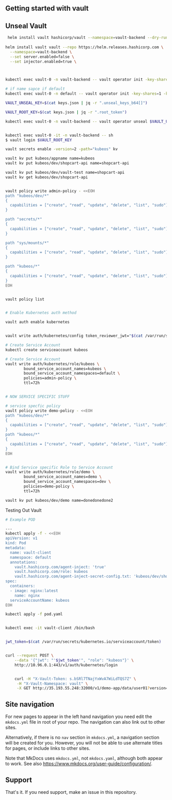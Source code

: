 
## Getting started with vault


## Unseal Vault


```bash
 helm install vault hashicorp/vault --namespace=vault-backend --dry-run=client
 
helm install vault vault --repo https://helm.releases.hashicorp.com \
  --namespace=vault-backend \
  --set server.enabled=false \
  --set injector.enabled=true \



kubectl exec vault-0 -n vault-backend -- vault operator init -key-shares=1 -key-threshold=1 -format=json > keys.json

# if name sapce if default
kubectl exec vault-0 -n default -- vault operator init -key-shares=1 -key-threshold=1 -format=json > keys.json

VAULT_UNSEAL_KEY=$(cat keys.json | jq -r ".unseal_keys_b64[]")

VAULT_ROOT_KEY=$(cat keys.json | jq -r ".root_token")

kubectl exec vault-0 -n vault-backend -- vault operator unseal $VAULT_UNSEAL_KEY


kubectl exec vault-0 -it -n vault-backend -- sh 
$ vault login $VAULT_ROOT_KEY

vault secrets enable -version=2 -path="kubeos" kv

vault kv put kubeos/appname name=kubeos
vault kv put kubeos/dev/shopcart-api name=shopcart-api

vault kv put kubeos/dev/vault-test name=shopcart-api
vault kv get kubeos/dev/shopcart-api


vault policy write admin-policy - <<EOH
path "kubeos/dev/*"
{
  capabilities = ["create", "read", "update", "delete", "list", "sudo"]
}

path "secrets/*"
{
  capabilities = ["create", "read", "update", "delete", "list", "sudo"]
}

path "sys/mounts/*"
{
  capabilities = ["create", "read", "update", "delete", "list", "sudo"]
}

path "kubeos/*"
{
  capabilities = ["create", "read", "update", "delete", "list", "sudo"]
}
EOH


vault policy list


# Enable Kubernetes auth method

vault auth enable kubernetes


vault write auth/kubernetes/config token_reviewer_jwt="$(cat /var/run/secrets/kubernetes.io/serviceaccount/token)" kubernetes_host="https://$KUBERNETES_PORT_443_TCP_ADDR:443" kubernetes_ca_cert=@/var/run/secrets/kubernetes.io/serviceaccount/ca.crt

# Create Service Account 
kubectl create serviceaccount kubeos

# Create Service Account
vault write auth/kubernetes/role/kubeos \
        bound_service_account_names=kubeos \
        bound_service_account_namespaces=default \
        policies=admin-policy \
        ttl=72h


# NOW SERVICE SPECIFIC STUFF

# service specfic policy
vault policy write demo-policy - <<EOH
path "kubeos/dev/*"
{
  capabilities = ["create", "read", "update", "delete", "list", "sudo"]
}
path "kubeos/*"
{
  capabilities = ["create", "read", "update", "delete", "list", "sudo"]
}
EOH


# Bind Service specific Role to Service Account
vault write auth/kubernetes/role/demo \
        bound_service_account_names=demo \
        bound_service_account_namespaces=dev \
        policies=demo-policy \
        ttl=72h

vault kv put kubeos/dev/demo name=donedonedone2

```

Testing Out Vault

```bash 
# Example POD

---
kubectl apply -f - <<EOH
apiVersion: v1
kind: Pod
metadata:
  name: vault-client
  namespace: default
  annotations:
    vault.hashicorp.com/agent-inject: 'true'
    vault.hashicorp.com/role: kubeos
    vault.hashicorp.com/agent-inject-secret-config.txt: 'kubeos/dev/shopcart-api'
spec:
  containers:
  - image: nginx:latest
    name: nginx
  serviceAccountName: kubeos
EOH

kubectl apply -f pod.yaml


kubectl exec -it vault-client /bin/bash


jwt_token=$(cat /var/run/secrets/kubernetes.io/serviceaccount/token)


curl --request POST \
    --data '{"jwt": "'$jwt_token'", "role": "kubeos"}' \
    http://10.96.0.1:443/v1/auth/kubernetes/login


    curl -H "X-Vault-Token: s.bSRl7TNajYxWvA7WiLdTQS7Z" \
     -H "X-Vault-Namespace: vault" \
     -X GET http://35.193.55.248:32000/v1/demo-app/data/user01?version=1
```


## Site navigation

For new pages to appear in the left hand navigation you need edit the `mkdocs.yml`
file in root of your repo. The navigation can also link out to other sites.

Alternatively, if there is no `nav` section in `mkdocs.yml`, a navigation section
will be created for you. However, you will not be able to use alternate titles for
pages, or include links to other sites.

Note that MkDocs uses `mkdocs.yml`, not `mkdocs.yaml`, although both appear to work.
See also <https://www.mkdocs.org/user-guide/configuration/>.

## Support

That's it. If you need support, make an issue in this repository.
